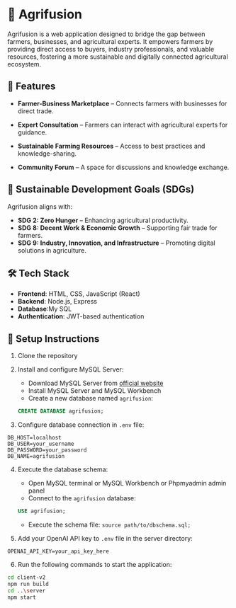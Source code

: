 # 🌾 Agrifusion

Agrifusion is a web application designed to bridge the gap between farmers, businesses, and agricultural experts. It empowers farmers by providing direct access to buyers, industry professionals, and valuable resources, fostering a more sustainable and digitally connected agricultural ecosystem.

## 🚀 Features

- **Farmer-Business Marketplace** – Connects farmers with businesses for direct trade.

- **Expert Consultation** – Farmers can interact with agricultural experts for guidance.

- **Sustainable Farming Resources** – Access to best practices and knowledge-sharing.

- **Community Forum** – A space for discussions and knowledge exchange.

## 🎯 Sustainable Development Goals (SDGs)

Agrifusion aligns with:

- **SDG 2: Zero Hunger** – Enhancing agricultural productivity.
- **SDG 8: Decent Work & Economic Growth** – Supporting fair trade for farmers.
- **SDG 9: Industry, Innovation, and Infrastructure** – Promoting digital solutions in agriculture.

## 🛠️ Tech Stack

- **Frontend**: HTML, CSS, JavaScript (React)
- **Backend**: Node.js, Express
- **Database**:My SQL
- **Authentication**: JWT-based authentication



## 🚀 Setup Instructions

1. Clone the repository

2. Install and configure MySQL Server:
   - Download MySQL Server from [official website](https://dev.mysql.com/downloads/mysql/)
   - Install MySQL Server and MySQL Workbench
   - Create a new database named `agrifusion`:
   ```sql
   CREATE DATABASE agrifusion;
   ```

3. Configure database connection  in `.env` file:
```
DB_HOST=localhost
DB_USER=your_username
DB_PASSWORD=your_password
DB_NAME=agrifusion
```
4. Execute the database schema:
   - Open MySQL terminal or MySQL Workbench or Phpmyadmin admin panel
   - Connect to the `agrifusion` database:
   ```sql
   USE agrifusion;
   ```
   - Execute the schema file:
   `source path/to/dbschema.sql;`

5. Add your OpenAI API key to `.env` file in the server directory:

```OPENAI_API_KEY=your_api_key_here```

6. Run the following commands to start the application:
```bash
cd client-v2
npm run build
cd ..\server
npm start
```




